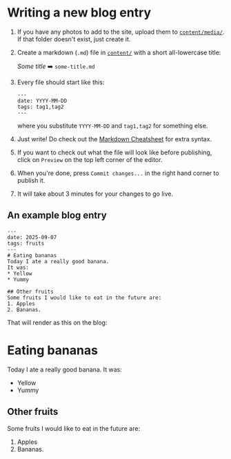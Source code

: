 # Writing a new blog entry

1.  If you have any photos to add to the site, upload them to [`content/media/`](https://github.com/cyclopsrobotics/blog/tree/main/content/media/).
    If that folder doesn't exist, just create it.
3.  Create a markdown (`.md`) file in [`content/`](https://github.com/cyclopsrobotics/blog/tree/main/content/) with a short all-lowercase title:

    *Some title* :arrow_right: `some-title.md`
4.  Every file should start like this:

    ```
    ---
    date: YYYY-MM-DD
    tags: tag1,tag2
    ---
    ```

    where you substitute `YYYY-MM-DD` and `tag1,tag2` for something else.
5.  Just write!
    Do check out the [Markdown Cheatsheet](https://www.markdownguide.org/cheat-sheet/) for extra syntax.
6.  If you want to check out what the file will look like before publishing, click on `Preview` on the top left corner of the editor.
7.  When you're done, press `Commit changes...` in the right hand corner to publish it.
8.  It will take about 3 minutes for your changes to go live.

## An example blog entry
```
---
date: 2025-09-07
tags: fruits
---
# Eating bananas
Today I ate a really good banana.
It was:
* Yellow
* Yummy

## Other fruits
Some fruits I would like to eat in the future are:
1. Apples
2. Bananas.
```

That will render as this on the blog:

# Eating bananas
Today I ate a really good banana.
It was:
* Yellow
* Yummy

## Other fruits
Some fruits I would like to eat in the future are:
1. Apples
2. Bananas.
